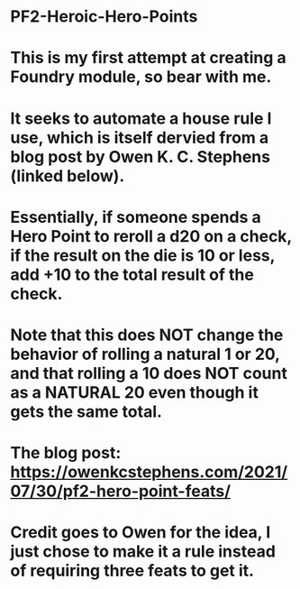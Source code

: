 # PF2-Heroic-Hero-Points

# This is my first attempt at creating a Foundry module, so bear with me.

# It seeks to automate a house rule I use, which is itself dervied from a blog post by Owen K. C. Stephens (linked below).
# Essentially, if someone spends a Hero Point to reroll a d20 on a check, if the result on the die is 10 or less, add +10 to the total result of the check.
# Note that this does NOT change the behavior of rolling a natural 1 or 20, and that rolling a 10 does NOT count as a NATURAL 20 even though it gets the same total.

# The blog post: https://owenkcstephens.com/2021/07/30/pf2-hero-point-feats/
# Credit goes to Owen for the idea, I just chose to make it a rule instead of requiring three feats to get it.

